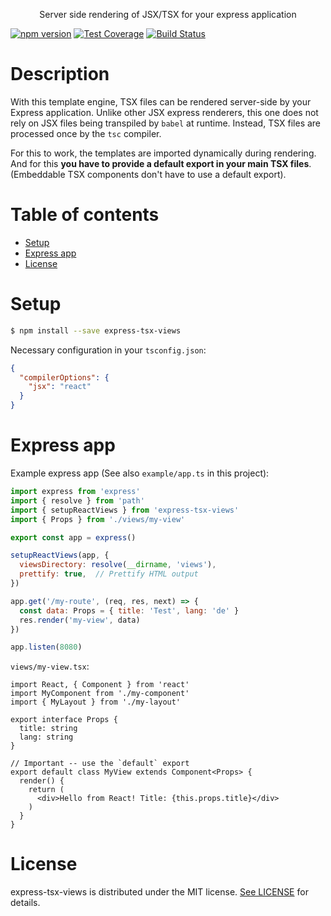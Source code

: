<div align="center">
  <p>Server side rendering of JSX/TSX for your express application</p>
</div>

[![npm version](https://badge.fury.io/js/express-tsx-views.svg)](https://www.npmjs.com/package/express-tsx-views)
[![Test Coverage][coveralls-image]][coveralls-url]
[![Build Status][build-image]][build-url]

# Description <!-- omit in toc -->

With this template engine, TSX files can be rendered server-side by your Express application. Unlike other JSX express renderers, this one does not rely on JSX files being transpiled by `babel` at runtime. Instead, TSX files are processed once by the `tsc` compiler.

For this to work, the templates are imported dynamically during rendering. And for this **you have to provide a default export in your main TSX files**. (Embeddable TSX components don't have to use a default export). 

# Table of contents <!-- omit in toc -->

- [Setup](#setup)
- [Express app](#express-app)
- [License](#license)

# Setup

```sh
$ npm install --save express-tsx-views
```

Necessary configuration in your `tsconfig.json`:

```json
{
  "compilerOptions": {
    "jsx": "react"
  }
}
```

# Express app

Example express app (See also `example/app.ts` in this project):

```js
import express from 'express'
import { resolve } from 'path'
import { setupReactViews } from 'express-tsx-views'
import { Props } from './views/my-view'

export const app = express()

setupReactViews(app, {
  viewsDirectory: resolve(__dirname, 'views'),
  prettify: true,  // Prettify HTML output
})

app.get('/my-route', (req, res, next) => {
  const data: Props = { title: 'Test', lang: 'de' }
  res.render('my-view', data)
})

app.listen(8080)
```

`views/my-view.tsx`:

```tsx
import React, { Component } from 'react'
import MyComponent from './my-component'
import { MyLayout } from './my-layout'

export interface Props {
  title: string
  lang: string
}

// Important -- use the `default` export
export default class MyView extends Component<Props> {
  render() {
    return (
      <div>Hello from React! Title: {this.props.title}</div>
    )
  }
}
```

# License

express-tsx-views is distributed under the MIT license. [See LICENSE](./LICENSE) for details.

[coveralls-image]: https://img.shields.io/coveralls/pmb0/express-tsx-views/master.svg
[coveralls-url]: https://coveralls.io/r/pmb0/express-tsx-views?branch=master
[build-image]: https://github.com/pmb0/express-tsx-views/workflows/Tests/badge.svg
[build-url]: https://github.com/pmb0/express-tsx-views/actions?query=workflow%3ATests
